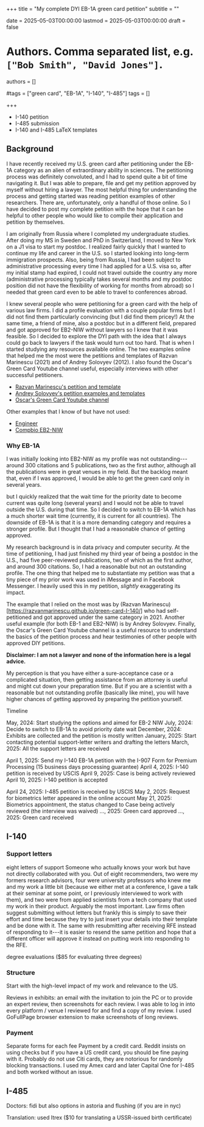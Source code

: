 +++
title = "My complete DYI EB-1A green card petition"
subtitle = ""

date = 2025-05-03T00:00:00
lastmod = 2025-05-03T00:00:00
draft = false

# Authors. Comma separated list, e.g. `["Bob Smith", "David Jones"]`.
authors = []

#tags = ["green card", "EB-1A", "I-140", "I-485"]
tags = []

+++

- I-140 petition
- I-485 submission
- I-140 and I-485 LaTeX templates

## Background

I have recently received my U.S. green card after petitioning under the EB-1A category as an alien of extraordinary ability in sciences. The petitioning process was definitely convoluted, and I had to spend quite a bit of time navigating it. But I was able to prepare, file and get my petition approved by myself without hiring a lawyer.
The most helpful thing for understanding the process and getting started was reading petition examples of other researchers. There are, unfortunately, only a handful of those online. So I have decided to post my complete petition with the hope that it can be helpful to other people who would like to compile their application and petition by themselves.

I am originally from Russia where I completed my undergraduate studies. After doing my MS in Sweden and PhD in Switzerland, I moved to New York on a J1 visa to start my postdoc. I realized fairly quickly that I wanted to continue my life and career in the U.S. so I started looking into long-term immigration prospects. Also, being from Russia, I had been subject to administrative processing every time I had applied for a U.S. visa so, after my initial stamp had expired, I could not travel outside the country any more (administrative processing typically takes several months and my postdoc position did not have the flexibility of working for months from abroad) so I needed that green card even to be able to travel to conferences abroad.

I knew several people who were petitioning for a green card with the help of various law firms. I did a profile evaluation with a couple popular firms but I did not find them particularly convincing (but I did find them pricey!) At the same time, a friend of mine, also a postdoc but in a different field, prepared and got approved for EB2-NIW without lawyers so I knew that it was feasible. So I decided to explore the DYI path with the idea that I always could go back to lawyers if the task would turn out too hard. That is when I started studying any resources available online. The two examples online that helped me the most were the petitions and templates of Razvan Marinescu (2021) and of Andrey Solovyev (2012). I also found the Oscar's Green Card Youtube channel useful, especially interviews with other successful petitioners.

- [Razvan Marinescu's petition and template](https://razvanmarinescu.github.io/green-card-I-140/)
- [Andrey Solovyev's petition examples and templates](https://andreychemist.github.io/)
- [Oscar's Green Card Youtube channel](https://www.youtube.com/@OscarsGreenCard)

Other examples that I know of but have not used:
- [Engineer]()
- [Compbio EB2-NIW]()

### Why EB-1A

I was initially looking into EB2-NIW as my profile was not outstanding---around 300 citations and 5 publications, two as the first author, although all the publications were in great venues in my field. But the backlog meant that, even if I was approved, I would be able to get the green card only in several years. 

but I quickly realized that the wait time for the priority date to become current was quite long (several years) and I would not be able to travel outside the U.S. during that time. So I decided to switch to EB-1A which has a much shorter wait time (currently, it is current for all countries). The downside of EB-1A is that it is a more demanding category and requires a stronger profile. But I thought that I had a reasonable chance of getting approved.

My research background is in data privacy and computer security. At the time of petitioning, I had just finished my third year of being a postdoc in the U.S., had five peer-reviewed publications, two of which as the first author, and around 300 citations. So, I had a reasonable but not an outstanding profile. The one thing that helped me to substantiate my petition was that a tiny piece of my prior work was used in iMessage and in Facebook Messenger. I heavily used this in my petition, _slightly_ exaggerating its impact.

The example that I relied on the most was by (Razvan Marinescu)[https://razvanmarinescu.github.io/green-card-I-140/] who had self-petitioned and got approved under the same category in 2021. Another useful example (for both EB-1 and EB2-NIW) is by Andrey Solovyev. Finally, the Oscar's Green Card Youtube channel is a useful resource to understand the basics of the petition process and hear testimonies of other people with approved DIY petitions.

**Disclaimer: I am not a lawyer and none of the information here is a legal advice.**

My perception is that you have either a sure-acceptance case or a complicated situation, then getting assistance from an attorney is useful and might cut down your preparation time. But if you are a scientist with a reasonable but not outstanding profile (basically like mine), you will have higher chances of getting approved by preparing the petition yourself.

Timeline

May, 2024: Start studying the options and aimed for EB-2 NIW
July, 2024: Decide to switch to EB-1A to avoid priority date wait
December, 2024: Exhibits are collected and the petition is mostly written
January, 2025: Start contacting potential support-letter writers and drafting the letters
March, 2025: All the support letters are received

April 1, 2025: Send my I-140 EB-1A petition with the I-907 Form for Premium Processing (15 business days processing guarantee)
April 4, 2025: I-140 petition is received by USCIS
April 9, 2025: Case is being actively reviewed
April 10, 2025: I-140 petition is accepted

April 24, 2025: I-485 petition is received by USCIS
May 2, 2025: Request for biometrics letter appeared in the online account
May 21, 2025: Biometrics appointment, the status changed to Case being actively reviewed (the interview was waived)
..., 2025: Green card approved
..., 2025: Green card received


## I-140

### Support letters

eight letters of support
Someone who actually knows your work but have not directly collaborated with you. Out of eight recommenders, two were my formers research advisors, four were university professors who knew me and my work a little bit (because we either met at a conference, I gave a talk at their seminar at some point, or I previously interviewed to work with them), and two were from applied scientists from a tech company that used my work in their product.
Arguably the most important. Law firms often suggest submitting without letters but frankly this is simply to save their effort and time because they try to just insert your details into their template and be done with it. The same with resubmitting after receiving RFE instead of responding to it---it is easier to resend the same petition and hope that a different officer will approve it instead on putting work into responding to the RFE.

degree evaluations ($85 for evaluating three degrees)

### Structure

Start with the high-level impact of my work and relevance to the US.

Reviews in exhibits: an email with the invitation to join the PC or to provide an expert review, then screenshots for each review.
I was able to log in into every platform / venue I reviewed for and find a copy of my review.
I used GoFullPage browser extension to make screenshots of long reviews.


### Payment
Separate forms for each fee
Payment by a credit card. Reddit insists on using checks but if you have a US credit card, you should be fine paying with it. Probably do not use Citi cards, they are notorious for randomly blocking transactions. I used my Amex card and later Capital One for I-485 and both worked without an issue.



## I-485

Doctors: fidi but also options in astoria and flushing (if you are in nyc)

Translation: used Itrex ($10 for translating a USSR-issued birth certificate)
